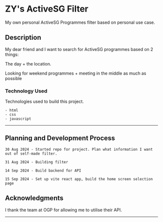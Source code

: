 
<!-- ZY, 30 Aug 2024 -->

# ZY's ActiveSG Filter

My own personal ActiveSG Programmes filter based on personal use case.

## Description

My dear friend and I want to search for ActiveSG programmes based on 2 things:

The day + the location. 

Looking for weekend programmes + meeting in the middle as much as possible

### Technology Used

Technologies used to build this project.

```
- html
- css
- javascript
```


---

## Planning and Development Process

```
30 Aug 2024 - Started repo for project. Plan what information I want out of self-made filter.

31 Aug 2024 - Building filter

14 Sep 2024 - Build backend for API

15 Sep 2024 - Set up vite react app, build the home screen selection page
```

## Acknowledgments

I thank the team at OGP for allowing me to utilise their API.

---